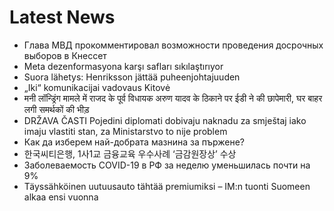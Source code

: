 # Latest News
-  Глава МВД прокомментировал возможности проведения досрочных выборов в Кнессет
-  Meta dezenformasyona karşı safları sıkılaştırıyor
-  Suora lähetys: Henriksson jättää puheen­johtajuuden
-  „Iki“ komunikacijai vadovaus Kitovė
-  मनी लॉन्ड्रिंग मामले में राजद के पूर्व विधायक अरुण यादव के ठिकाने पर ईडी ने की छापेमारी, घर बाहर लगी समर्थकों की भीड़
-  DRŽAVA ČASTI Pojedini diplomati dobivaju naknadu za smještaj iako imaju vlastiti stan, za Ministarstvo to nije problem
-  Как да изберем най-добрата мазнина за пържене?
-  한국씨티은행, 1사1교 금융교육 우수사례 ‘금감원장상’ 수상
-  Заболеваемость COVID-19 в РФ за неделю уменьшилась почти на 9%
-  Täyssähköinen uutuusauto tähtää premiumiksi – IM:n tuonti Suomeen alkaa ensi vuonna
